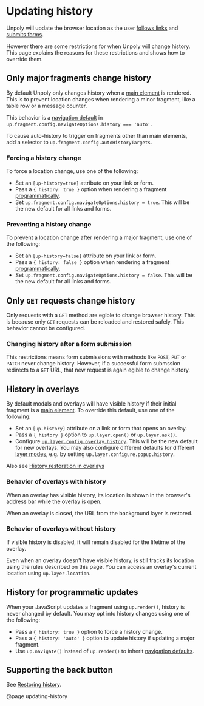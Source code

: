 Updating history
================

Unpoly will update the browser location as the user [follows links](/a-up-follow) and [submits forms](/form-up-submit).

However there are some restrictions for when Unpoly will change history. This page explains the reasons
for these restrictions and shows how to override them.


## Only major fragments change history 

By default Unpoly only changes history when a [main element](/main) is rendered.
This is to prevent location changes when rendering a minor fragment, like a table row or a message counter.

This behavior is a [navigation default](http://localhost:4567/navigation#navigation-defaults) in
`up.fragment.config.navigateOptions.history === 'auto'`.

To cause auto-history to trigger on fragments other than main elements, add a selector to `up.fragment.config.autoHistoryTargets`.


### Forcing a history change

To force a location change, use one of the following: 

- Set an `[up-history=true]` attribute on your link or form.
- Pass a `{ history: true }` option when rendering a fragment [programmatically](/up.fragment).
- Set `up.fragment.config.navigateOptions.history = true`. This will be the new default for all links and forms.


### Preventing a history change 

To prevent a location change after rendering a major fragment, use one of the following:

- Set an `[up-history=false]` attribute on your link or form.
- Pass a `{ history: false }` option when rendering a fragment [programmatically](/up.fragment).
- Set `up.fragment.config.navigateOptions.history = false`. This will be the new default for all links and forms.


## Only `GET` requests change history

Only requests with a `GET` method are egible to change browser history.
This is because only `GET` requests can be reloaded and restored safely.
This behavior cannot be configured.

### Changing history after a form submission

This restrictions means form submissions with methods like `POST`, `PUT` or `PATCH` never change history. 
However, if a successful form submssion redirects to a `GET` URL, that new request is
again egible to change history.


## History in overlays

By default modals and overlays will have visible history if their initial fragment is a [main element](/main).
To override this default, use one of the following:

- Set an `[up-history]` attribute on a link or form that opens an overlay.
- Pass a `{ history }` option to `up.layer.open()` or `up.layer.ask()`.
- Configure [`up.layer.config.overlay.history`](/up.layer.config#config.overlay.history). This will be the new
  default for new overlays. You may also configure different defaults for different [layer modes](/layer-terminology),
  e.g. by setting `up.layer.configure.popup.history`. 

Also see [History restoration in overlays](/restoring-history#overlays)

### Behavior of overlays with history

When an overlay has visible history, its location is shown in the browser's address bar while
the overlay is open.

When an overlay is closed, the URL from the background layer is restored.

### Behavior of overlays without history

If visible history is disabled, it will remain disabled for the lifetime of the overlay.
 
Even when an overlay doesn't have visible history, is still tracks its location using the rules described
on this page. You can access an overlay's current location using `up.layer.location`.


## History for programmatic updates

When your JavaScript updates a fragment using `up.render()`, history is never changed by default.
You may opt into history changes using one of the following:

- Pass a `{ history: true }` option to force a history change.
- Pass a `{ history: 'auto' }` option to update history if updating a major fragment.
- Use `up.navigate()` instead of `up.render()` to inherit [navigation defaults](/navigation#navigation-defaults).


## Supporting the back button

See [Restoring history](/restoring-history).


@page updating-history
